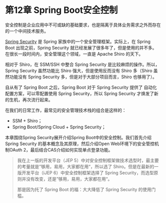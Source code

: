# 第12章 Spring Boot安全控制

安全控制是企业应用中不可或缺的基础要求，也是隔离于具体业务需求之外而存在的一个中间技术服务。

[Spring Security](https://spring.io/projects/spring-security) 是 Spring 家族中的一个安全管理框架。实际上，在 Spring Boot 出现之前，Spring Security 就已经发展了很多年了，但是使用的并不多。在很长一段时间内，安全管理这个领域，一直是 Apache Shiro 的天下。

相对于 Shiro，在 SSM/SSH 中整合 Spring Security 是比较麻烦的操作。所以，Spring Security 虽然功能比 Shiro 强大，但是使用反而没有 Shiro 多（Shiro 虽然功能没有 Spring Security 多，但是对于大部分项目而言，Shiro 也够用了）。

自从有了 Spring Boot 之后，Spring Boot 对于 Spring Security 提供了 自动化配置方案，可以零配置使用 Spring Security，所以 Spring Security 才焕发了新的生机，再次流行起来。

在我们的日常工作，最常见的安全管理技术栈的组合是这样的：

- SSM + Shiro；
- Spring Boot/Spring Cloud + Spring Security；

本章围绕Spring Security展开介绍Spring Boot中的安全控制。我们首先介绍 Spring Security 的基本概念及其原理，然后介绍Open Web环境下的安全管控机制OAuth 2，最后结合CAS介绍如何实现单点登录功能。

> 我在上一版的开发平台（JEP 5）中对安全控制框架做技术选型时，最主要的考量就是”够用，易用，大家都在用“，所以选了 Shiro。但是在最新的一版开发平台（iJEP 6）中安全控制框架选择了 Spring Security，而选型原则并没有改变，还是”够用，易用，大家都在用“。
>
> 那是因为托了 Spring Boot 的福：大大降低了 Spring Security 的使用门槛。


